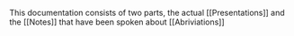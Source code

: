 This documentation consists of two parts, the actual [[Presentations]]
and the [[Notes]] that have been spoken about
[[Abriviations]]
